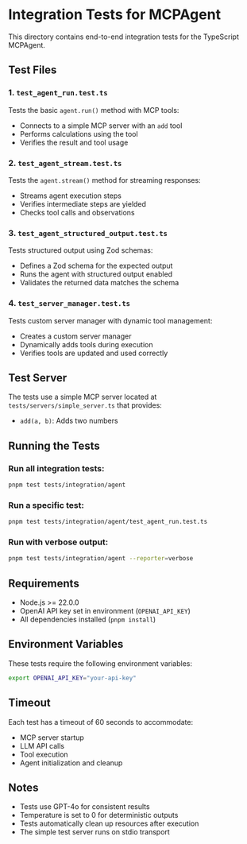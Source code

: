 # Integration Tests for MCPAgent

This directory contains end-to-end integration tests for the TypeScript MCPAgent.

## Test Files

### 1. `test_agent_run.test.ts`
Tests the basic `agent.run()` method with MCP tools:
- Connects to a simple MCP server with an `add` tool
- Performs calculations using the tool
- Verifies the result and tool usage

### 2. `test_agent_stream.test.ts`
Tests the `agent.stream()` method for streaming responses:
- Streams agent execution steps
- Verifies intermediate steps are yielded
- Checks tool calls and observations

### 3. `test_agent_structured_output.test.ts`
Tests structured output using Zod schemas:
- Defines a Zod schema for the expected output
- Runs the agent with structured output enabled
- Validates the returned data matches the schema

### 4. `test_server_manager.test.ts`
Tests custom server manager with dynamic tool management:
- Creates a custom server manager
- Dynamically adds tools during execution
- Verifies tools are updated and used correctly

## Test Server

The tests use a simple MCP server located at `tests/servers/simple_server.ts` that provides:
- `add(a, b)`: Adds two numbers

## Running the Tests

### Run all integration tests:
```bash
pnpm test tests/integration/agent
```

### Run a specific test:
```bash
pnpm test tests/integration/agent/test_agent_run.test.ts
```

### Run with verbose output:
```bash
pnpm test tests/integration/agent --reporter=verbose
```

## Requirements

- Node.js >= 22.0.0
- OpenAI API key set in environment (`OPENAI_API_KEY`)
- All dependencies installed (`pnpm install`)

## Environment Variables

These tests require the following environment variables:
```bash
export OPENAI_API_KEY="your-api-key"
```

## Timeout

Each test has a timeout of 60 seconds to accommodate:
- MCP server startup
- LLM API calls
- Tool execution
- Agent initialization and cleanup

## Notes

- Tests use GPT-4o for consistent results
- Temperature is set to 0 for deterministic outputs
- Tests automatically clean up resources after execution
- The simple test server runs on stdio transport

